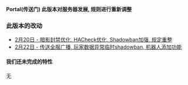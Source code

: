 **Portal(传送门) 此版本对服务器发展, 规则进行重新调整**  
  
### 此版本的改动
* [2月20日 - 暗影封禁优化, HACheck优化, Shadowban加强, 规定重整](2-20)  
* [2月22日 - 传送全服广播, 玩家数据异常临时shadowban, 机器人添加功能](2-22)  

#### 我们还未完成的特性
无  